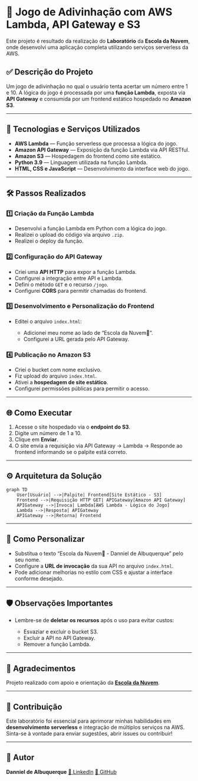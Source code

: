 # 🎯 Jogo de Adivinhação com AWS Lambda, API Gateway e S3

Este projeto é resultado da realização do **Laboratório** da **Escola da Nuvem**, onde desenvolvi uma aplicação completa utilizando serviços serverless da AWS.

## ✅ Descrição do Projeto

Um jogo de adivinhação no qual o usuário tenta acertar um número entre 1 e 10. A lógica do jogo é processada por uma **função Lambda**, exposta via **API Gateway** e consumida por um frontend estático hospedado no **Amazon S3**.

---

## 🚀 Tecnologias e Serviços Utilizados

* **AWS Lambda** — Função serverless que processa a lógica do jogo.
* **Amazon API Gateway** — Exposição da função Lambda via API RESTful.
* **Amazon S3** — Hospedagem do frontend como site estático.
* **Python 3.9** — Linguagem utilizada na função Lambda.
* **HTML, CSS e JavaScript** — Desenvolvimento da interface web do jogo.

---

## 🛠️ Passos Realizados

### 1️⃣ Criação da Função Lambda

* Desenvolvi a função Lambda em Python com a lógica do jogo.
* Realizei o upload do código via arquivo `.zip`.
* Realizei o deploy da função.

### 2️⃣ Configuração do API Gateway

* Criei uma **API HTTP** para expor a função Lambda.
* Configurei a integração entre API e Lambda.
* Defini o método `GET` e o recurso `/jogo`.
* Configurei **CORS** para permitir chamadas do frontend.

### 3️⃣ Desenvolvimento e Personalização do Frontend

* Editei o arquivo `index.html`:

  * Adicionei meu nome ao lado de “Escola da Nuvem💙”.
  * Configurei a URL gerada pelo API Gateway.

### 4️⃣ Publicação no Amazon S3

* Criei o bucket com nome exclusivo.
* Fiz upload do arquivo `index.html`.
* Ativei a **hospedagem de site estático**.
* Configurei permissões públicas para permitir o acesso.

---

## 🌐 Como Executar

1. Acesse o site hospedado via o **endpoint do S3**.
2. Digite um número de 1 a 10.
3. Clique em **Enviar**.
4. O site envia a requisição via API Gateway → Lambda → Responde ao frontend informando se o palpite está correto.

---

## ⚙️ Arquitetura da Solução

```mermaid
graph TD
    User[Usuário] -->|Palpite| Frontend[Site Estático - S3]
    Frontend -->|Requisição HTTP GET| APIGateway[Amazon API Gateway]
    APIGateway -->|Invoca| Lambda[AWS Lambda - Lógica do Jogo]
    Lambda -->|Resposta| APIGateway
    APIGateway -->|Retorna| Frontend
```

---

## 📝 Como Personalizar

* Substitua o texto “Escola da Nuvem💙 - Danniel de Albuquerque” pelo seu nome.
* Configure a **URL de invocação** da sua API no arquivo `index.html`.
* Pode adicionar melhorias no estilo com CSS e ajustar a interface conforme desejado.

---

## 🛡️ Observações Importantes

* Lembre-se de **deletar os recursos** após o uso para evitar custos:

  * Esvaziar e excluir o bucket S3.
  * Excluir a API no API Gateway.
  * Remover a função Lambda.

---

## 🙌 Agradecimentos

Projeto realizado com apoio e orientação da **[Escola da Nuvem](https://escoladanuvem.org/)**.

---

## 📣 Contribuição

Este laboratório foi essencial para aprimorar minhas habilidades em **desenvolvimento serverless** e integração de múltiplos serviços na AWS.
Sinta-se à vontade para enviar sugestões, abrir issues ou contribuir!

---

## 🚀 Autor

**Danniel de Albuquerque**
[🔗 LinkedIn](https://www.linkedin.com/in/danniel-de-albuquerque/)
[🔗 GitHub](https://github.com/Danniel30)
